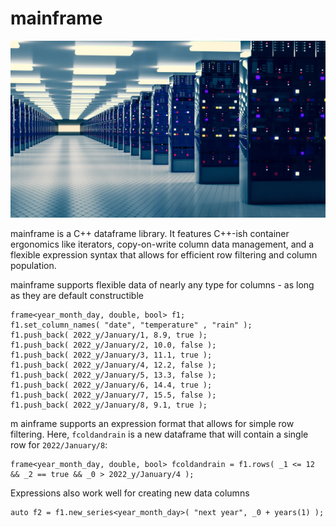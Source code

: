# mainframe

![mainframe](docs/mainframe-medium.jpg)

mainframe is a C++ dataframe library. It features C++-ish container ergonomics like iterators, copy-on-write column data management, and a flexible expression syntax that allows for efficient row filtering and column population. 

mainframe supports flexible data of nearly any type for columns - as long as they are default constructible

    frame<year_month_day, double, bool> f1;
    f1.set_column_names( "date", "temperature" , "rain" );
    f1.push_back( 2022_y/January/1, 8.9, true );
    f1.push_back( 2022_y/January/2, 10.0, false );
    f1.push_back( 2022_y/January/3, 11.1, true );
    f1.push_back( 2022_y/January/4, 12.2, false );
    f1.push_back( 2022_y/January/5, 13.3, false );
    f1.push_back( 2022_y/January/6, 14.4, true );
    f1.push_back( 2022_y/January/7, 15.5, false );
    f1.push_back( 2022_y/January/8, 9.1, true );

m ainframe supports an expression format that allows for simple row filtering. Here, `fcoldandrain` is a new dataframe that will contain a single row for `2022/January/8`:

    frame<year_month_day, double, bool> fcoldandrain = f1.rows( _1 <= 12 && _2 == true && _0 > 2022_y/January/4 );

Expressions also work well for creating new data columns

    auto f2 = f1.new_series<year_month_day>( "next year", _0 + years(1) );

